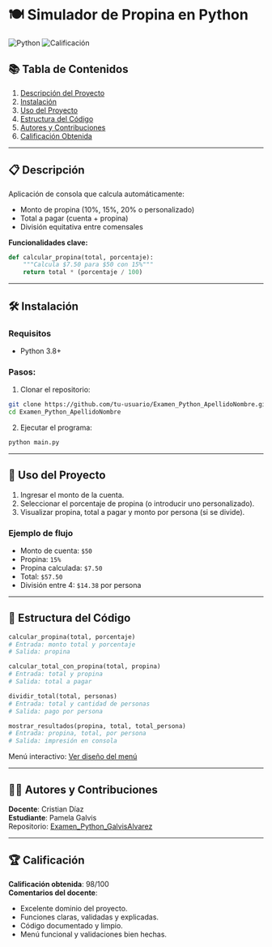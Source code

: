 # 🍽️ Simulador de Propina en Python

![Python](https://img.shields.io/badge/Python-3.x-blue?logo=python)
![Calificación](https://img.shields.io/badge/Calificación-98%2F100-brightgreen)

## 📚 Tabla de Contenidos

1. [Descripción del Proyecto](#-descripción)
2. [Instalación](#-instalación)
3. [Uso del Proyecto](#-uso)
4. [Estructura del Código](#-estructura-del-código)
5. [Autores y Contribuciones](#-autores)
6. [Calificación Obtenida](#-calificación)

---

## 📋 Descripción

Aplicación de consola que calcula automáticamente:

- Monto de propina (10%, 15%, 20% o personalizado)
- Total a pagar (cuenta + propina)
- División equitativa entre comensales

**Funcionalidades clave:**

```python
def calcular_propina(total, porcentaje):
    """Calcula $7.50 para $50 con 15%"""
    return total * (porcentaje / 100)
```

---

## 🛠️ Instalación

### Requisitos

- Python 3.8+

### Pasos:

1. Clonar el repositorio:

```bash
git clone https://github.com/tu-usuario/Examen_Python_ApellidoNombre.git
cd Examen_Python_ApellidoNombre
```

2. Ejecutar el programa:

```bash
python main.py
```

---

## 🚀 Uso del Proyecto

1. Ingresar el monto de la cuenta.
2. Seleccionar el porcentaje de propina (o introducir uno personalizado).
3. Visualizar propina, total a pagar y monto por persona (si se divide).

### Ejemplo de flujo

- Monto de cuenta: `$50`
- Propina: `15%`
- Propina calculada: `$7.50`
- Total: `$57.50`
- División entre 4: `$14.38` por persona

---

## 🧩 Estructura del Código

```python
calcular_propina(total, porcentaje)
# Entrada: monto total y porcentaje
# Salida: propina

calcular_total_con_propina(total, propina)
# Entrada: total y propina
# Salida: total a pagar

dividir_total(total, personas)
# Entrada: total y cantidad de personas
# Salida: pago por persona

mostrar_resultados(propina, total, total_persona)
# Entrada: propina, total, por persona
# Salida: impresión en consola
```

Menú interactivo: [Ver diseño del menú](https://gist.github.com/programmersland/3c53a84bcc2c3c1e661856238a9edba0)

---

## 👨‍💻 Autores y Contribuciones

**Docente**: Cristian Díaz  
**Estudiante**: Pamela Galvis  
Repositorio: [Examen_Python_GalvisAlvarez](https://github.com/pamelamichellga01/Examen_Python_GalvisAlvarez)

---

## 🏆 Calificación

**Calificación obtenida**: 98/100  
**Comentarios del docente**:

- Excelente dominio del proyecto.
- Funciones claras, validadas y explicadas.
- Código documentado y limpio.
- Menú funcional y validaciones bien hechas.
